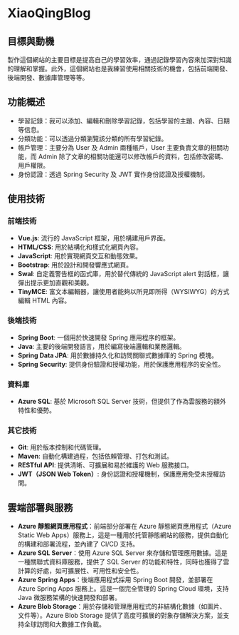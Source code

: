 # XiaoQingBlog

## 目標與動機
製作這個網站的主要目標是提高自己的學習效率，通過記錄學習內容來加深對知識的理解和掌握。此外，這個網站也是我練習使用相關技術的機會，包括前端開發、後端開發、數據庫管理等等。

## 功能概述
- 學習記錄：我可以添加、編輯和刪除學習記錄，包括學習的主題、內容、日期等信息。
- 分類功能：可以透過分類瀏覽該分類的所有學習紀錄。
- 帳戶管理：主要分為 User 及 Admin 兩種帳戶，User 主要負責文章的相關功能，而 Admin 除了文章的相關功能還可以修改帳戶的資料，包括修改密碼、用戶權限。
- 身份認證：透過 Spring Security 及 JWT 實作身份認證及授權機制。

## 使用技術
### 前端技術
- **Vue.js**: 流行的 JavaScript 框架，用於構建用戶界面。
- **HTML/CSS**: 用於結構化和樣式化網頁內容。
- **JavaScript**: 用於實現網頁交互和動態效果。
- **Bootstrap**: 用於設計和開發響應式網頁。
- **Swal**: 自定義警告框的函式庫，用於替代傳統的 JavaScript alert 對話框，讓彈出提示更加直觀和美觀。
- **TinyMCE**: 富文本編輯器，讓使用者能夠以所見即所得（WYSIWYG）的方式編輯 HTML 內容。

### 後端技術
- **Spring Boot**: 一個用於快速開發 Spring 應用程序的框架。
- **Java**: 主要的後端開發語言，用於編寫後端邏輯和業務邏輯。
- **Spring Data JPA**: 用於數據持久化和訪問關聯式數據庫的 Spring 模塊。
- **Spring Security**: 提供身份驗證和授權功能，用於保護應用程序的安全性。

### 資料庫
- **Azure SQL**: 基於 Microsoft SQL Server 技術，但提供了作為雲服務的額外特性和優勢。

### 其它技術
- **Git**: 用於版本控制和代碼管理。
- **Maven**: 自動化構建過程，包括依賴管理、打包和測試。
- **RESTful API**: 提供清晰、可擴展和易於維護的 Web 服務接口。
- **JWT（JSON Web Token）**: 身份認證和授權機制，保護應用免受未授權訪問。

## 雲端部署與服務
- **Azure 靜態網頁應用程式**：前端部分部署在 Azure 靜態網頁應用程式（Azure Static Web Apps）服務上，這是一種用於托管靜態網站的服務，提供自動化的構建和部署流程，並內建了 CI/CD 支持。
- **Azure SQL Server**：使用 Azure SQL Server 來存儲和管理應用數據。這是一種關聯式資料庫服務，提供了 SQL Server 的功能和特性，同時也獲得了雲計算的好處，如可擴展性、可用性和安全性。
- **Azure Spring Apps**：後端應用程式採用 Spring Boot 開發，並部署在 Azure Spring Apps 服務上。這是一個完全管理的 Spring Cloud 環境，支持 Java 微服務架構的快速開發和部署。
- **Azure Blob Storage**：用於存儲和管理應用程式的非結構化數據（如圖片、文件等）。Azure Blob Storage 提供了高度可擴展的對象存儲解決方案，並支持全球訪問和大數據工作負載。
